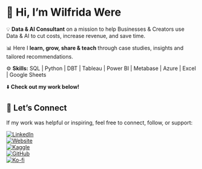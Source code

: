 # 🌟 Hi, I’m Wilfrida Were  

💡 **Data & AI Consultant** on a mission to help Businesses & Creators use Data & AI to cut costs, increase revenue, and save time. 

📊 Here I **learn, grow, share & teach** through case studies, insights and tailored recommendations.

⚙️ **Skills:** SQL | Python | DBT | Tableau | Power BI | Metabase | Azure | Excel | Google Sheets

⬇️ **Check out my work below!**  

## 🔗 Let’s Connect  

If my work was helpful or inspiring, feel free to connect, follow, or support:  

[![LinkedIn](https://img.shields.io/badge/LinkedIn-Connect-blue?style=flat&logo=linkedin)](https://linkedin.com/in/wilfridawere/)  
[![Website](https://img.shields.io/badge/Website-Visit-orange?style=flat&logo=google-chrome)](https://www.wilfridawere.com/)  
[![Kaggle](https://img.shields.io/badge/Kaggle-Follow-blue?style=flat&logo=kaggle)](https://kaggle.com/wilfridawere)  
[![GitHub](https://img.shields.io/badge/GitHub-Projects-black?style=flat&logo=github)](https://github.com/Wilfrida-Were)  
[![Ko-fi](https://img.shields.io/badge/Ko--fi-Support-red?style=flat&logo=ko-fi)](https://ko-fi.com/wilfridawere/)  
